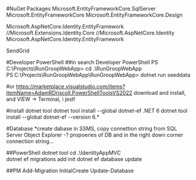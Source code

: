 

#NuGet Packages
Microsoft.EntityFrameworkCore.SqlServer
Microsoft.EntityFrameworkCore
Microsoft.EntityFrameworkCore.Design

Microsoft.AspNetCore.Identity.EntityFramework //Microsoft.Extensions.Identity.Core   //Microsoft.AspNetCore.Identity
Microsoft.AspNetCore.Identity.EntityFramework

SendGrid




#Developer PowerShell 
##in search Developer PowerShell
PS C:\Projects\RunGroopWebApp> cd .\RunGroopWebApp\
PS C:\Projects\RunGroopWebApp\RunGroopWebApp> dotnet run seeddata

#or https://marketplace.visualstudio.com/items?itemName=AdamRDriscoll.PowerShellToolsVS2022
download and install, and VIEW -> Terminal, i jest!


#install dotnet tool
dotnet tool install --global dotnet-ef
.NET 6
dotnet tool install --global dotnet-ef --version 6.*


#Database
*create dabase in SSMS, copy connettion string from SQL Server Object Explorer -? propoeries of DB and in the right down corner connection string...

##PowerShell dotnet tool
cd .\IdentityAppMVC\
dotnet ef migrations add init
dotnet ef database update


##PM
Add-Migration InitialCreate
Update-Database